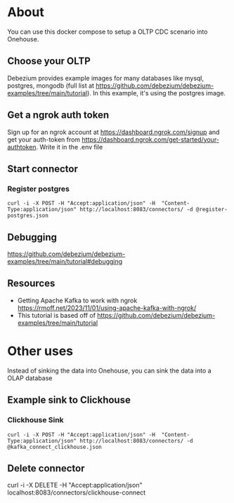# About
You can use this docker compose to setup a OLTP CDC scenario into Onehouse. 

## Choose your OLTP
Debezium provides example images for many databases like mysql, postgres, mongodb (full list at https://github.com/debezium/debezium-examples/tree/main/tutorial).  In this example, it's using the postgres image. 

## Get a ngrok auth token
Sign up for an ngrok account at https://dashboard.ngrok.com/signup and get your auth-token from https://dashboard.ngrok.com/get-started/your-authtoken.  Write it in the .env file

## Start connector
### Register postgres
`curl -i -X POST -H "Accept:application/json" -H  "Content-Type:application/json" http://localhost:8083/connectors/ -d @register-postgres.json`

## Debugging
https://github.com/debezium/debezium-examples/tree/main/tutorial#debugging

## Resources
* Getting Apache Kafka to work with ngrok https://rmoff.net/2023/11/01/using-apache-kafka-with-ngrok/
* This tutorial is based off of https://github.com/debezium/debezium-examples/tree/main/tutorial

# Other uses
Instead of sinking the data into Onehouse, you can sink the data into a OLAP database 

## Example sink to Clickhouse

### Clickhouse Sink
`curl -i -X POST -H "Accept:application/json" -H  "Content-Type:application/json" http://localhost:8083/connectors/ -d @kafka_connect_clickhouse.json`

## Delete connector
curl -i -X DELETE -H "Accept:application/json" localhost:8083/connectors/clickhouse-connect
